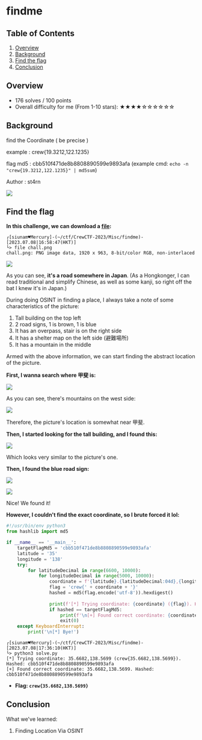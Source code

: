 # findme

## Table of Contents

1. [Overview](#overview)
2. [Background](#background)
3. [Find the flag](#find-the-flag)
4. [Conclusion](#conclusion)

## Overview

- 176 solves / 100 points
- Overall difficulty for me (From 1-10 stars): ★★★★☆☆☆☆☆☆

## Background

find the Coordinate ( be precise )

example : crew{19.3212,122.1235}

flag md5 : cbb510f471de8b8808890599e9893afa (example cmd: `echo -n "crew{19.3212,122.1235}" | md5sum`)

Author : st4rn

![](https://raw.githubusercontent.com/siunam321/CTF-Writeups/main/CrewCTF-2023/images/Pasted%20image%2020230710142735.png)

## Find the flag

**In this challenge, we can download a [file](https://github.com/siunam321/CTF-Writeups/blob/main/CrewCTF-2023/Misc/findme/chall.png):**
```shell
┌[siunam♥Mercury]-(~/ctf/CrewCTF-2023/Misc/findme)-[2023.07.08|16:58:47(HKT)]
└> file chall.png  
chall.png: PNG image data, 1920 x 963, 8-bit/color RGB, non-interlaced
```

![](https://raw.githubusercontent.com/siunam321/CTF-Writeups/main/CrewCTF-2023/images/Pasted%20image%2020230708165900.png)

As you can see, **it's a road somewhere in Japan**. (As a Hongkonger, I can read traditional and simplify Chinese, as well as some kanji, so right off the bat I knew it's in Japan.)

During doing OSINT in finding a place, I always take a note of some characteristics of the picture:

1. Tall building on the top left
2. 2 road signs, 1 is brown, 1 is blue
3. It has an overpass, stair is on the right side
4. It has a shelter map on the left side (避難場所)
5. It has a mountain in the middle

Armed with the above information, we can start finding the abstract location of the picture.

**First, I wanna search where 甲斐 is:**

![](https://raw.githubusercontent.com/siunam321/CTF-Writeups/main/CrewCTF-2023/images/Pasted%20image%2020230708170910.png)

As you can see, there's mountains on the west side:

![](https://raw.githubusercontent.com/siunam321/CTF-Writeups/main/CrewCTF-2023/images/Pasted%20image%2020230708171018.png)

Therefore, the picture's location is somewhat near 甲斐.

**Then, I started looking for the tall building, and I found this:**

![](https://raw.githubusercontent.com/siunam321/CTF-Writeups/main/CrewCTF-2023/images/Pasted%20image%2020230708171509.png)

Which looks very similar to the picture's one.

**Then, I found the blue road sign:** 

![](https://raw.githubusercontent.com/siunam321/CTF-Writeups/main/CrewCTF-2023/images/Pasted%20image%2020230708171632.png)

![](https://raw.githubusercontent.com/siunam321/CTF-Writeups/main/CrewCTF-2023/images/Pasted%20image%2020230708171715.png)

Nice! We found it!

**However, I couldn't find the exact coordinate, so I brute forced it lol:**
```python
#!/usr/bin/env python3
from hashlib import md5

if __name__ == '__main__':
    targetFlagMd5 = 'cbb510f471de8b8808890599e9893afa'
    latitude = '35'
    longitude = '138'
    try:
        for latitudeDecimal in range(6600, 10000):
            for longitudeDecimal in range(5000, 10000):
                coordinate = f'{latitude}.{latitudeDecimal:04d},{longitude}.{longitudeDecimal:04d}'
                flag = 'crew{' + coordinate + '}'
                hashed = md5(flag.encode('utf-8')).hexdigest()
                
                print(f'[*] Trying coordinate: {coordinate} ({flag}). Hashed: {hashed}', end='\r')
                if hashed == targetFlagMd5:
                    print(f'\n[+] Found correct coordinate: {coordinate}. Hashed: {hashed}')
                    exit(0)
    except KeyboardInterrupt:
        print('\n[*] Bye!')
```

```shell
┌[siunam♥Mercury]-(~/ctf/CrewCTF-2023/Misc/findme)-[2023.07.08|17:36:10(HKT)]
└> python3 solve.py
[*] Trying coordinate: 35.6682,138.5699 (crew{35.6682,138.5699}). Hashed: cbb510f471de8b8808890599e9893afa
[+] Found correct coordinate: 35.6682,138.5699. Hashed: cbb510f471de8b8808890599e9893afa
```

- **Flag: `crew{35.6682,138.5699}`**

## Conclusion

What we've learned:

1. Finding Location Via OSINT